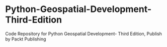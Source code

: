 # Python-Geospatial-Development-Third-Edition
Code Repository for Python Geospatial Development- Third Edition, Publish by Packt Publishing
